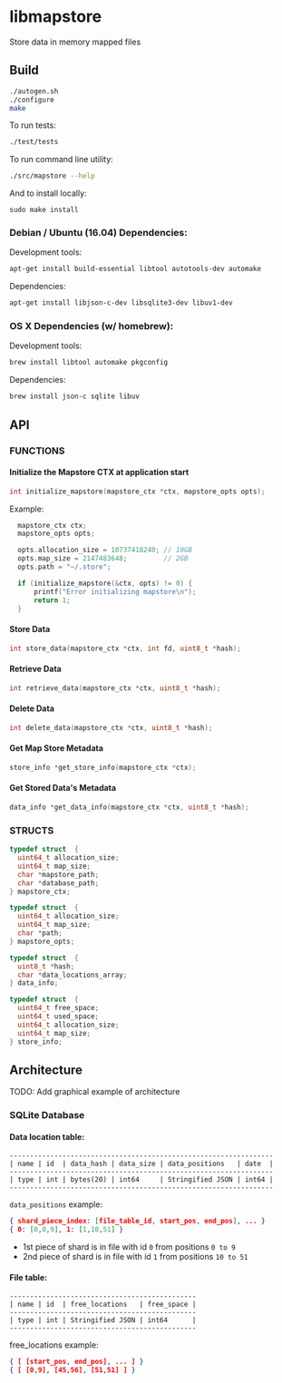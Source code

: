 libmapstore
=============

Store data in memory mapped files

## Build

```bash
./autogen.sh
./configure
make
```

To run tests:
```bash
./test/tests
```

To run command line utility:
```bash
./src/mapstore --help
```

And to install locally:
```
sudo make install
```

### Debian / Ubuntu (16.04) Dependencies:

Development tools:
```bash
apt-get install build-essential libtool autotools-dev automake
```

Dependencies:
```bash
apt-get install libjson-c-dev libsqlite3-dev libuv1-dev
```

### OS X Dependencies (w/ homebrew):

Development tools:
```bash
brew install libtool automake pkgconfig
```

Dependencies:
```bash
brew install json-c sqlite libuv
```

## API

### FUNCTIONS

#### Initialize the Mapstore CTX at application start

```C
int initialize_mapstore(mapstore_ctx *ctx, mapstore_opts opts);
```

Example:
```C
  mapstore_ctx ctx;
  mapstore_opts opts;

  opts.allocation_size = 10737418240; // 10GB
  opts.map_size = 2147483648;         // 2GB
  opts.path = "~/.store";

  if (initialize_mapstore(&ctx, opts) != 0) {
      printf("Error initializing mapstore\n");
      return 1;
  }
```

#### Store Data

```C
int store_data(mapstore_ctx *ctx, int fd, uint8_t *hash);
```

#### Retrieve Data

```C
int retrieve_data(mapstore_ctx *ctx, uint8_t *hash);
```

#### Delete Data

```C
int delete_data(mapstore_ctx *ctx, uint8_t *hash);
```

#### Get Map Store Metadata

```C
store_info *get_store_info(mapstore_ctx *ctx);
```

#### Get Stored Data's Metadata
```C
data_info *get_data_info(mapstore_ctx *ctx, uint8_t *hash);
```

### STRUCTS

```C
typedef struct  {
  uint64_t allocation_size;
  uint64_t map_size;
  char *mapstore_path;
  char *database_path;
} mapstore_ctx;

typedef struct  {
  uint64_t allocation_size;
  uint64_t map_size;
  char *path;
} mapstore_opts;

typedef struct  {
  uint8_t *hash;
  char *data_locations_array;
} data_info;

typedef struct  {
  uint64_t free_space;
  uint64_t used_space;
  uint64_t allocation_size;
  uint64_t map_size;
} store_info;
```

## Architecture

TODO: Add graphical example of architecture

### SQLite Database

#### Data location table:

```
-----------------------------------------------------------------
| name | id  | data_hash | data_size | data_positions   | date  |
-----------------------------------------------------------------
| type | int | bytes(20) | int64     | Stringified JSON | int64 |
-----------------------------------------------------------------
```

`data_positions` example:

```JSON
{ shard_piece_index: [file_table_id, start_pos, end_pos], ... }
{ 0: [0,0,9], 1: [1,10,51] }
```

- 1st piece of shard is in file with id `0` from positions `0 to 9`
- 2nd piece of shard is in file with id `1` from positions `10 to 51`

#### File table:

```
----------------------------------------------
| name | id  | free_locations   | free_space |
----------------------------------------------
| type | int | Stringified JSON | int64      |
----------------------------------------------
```

free_locations example:

```JSON
{ [ [start_pos, end_pos], ... ] }
{ [ [0,9], [45,56], [51,51] ] }
```
